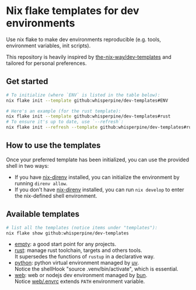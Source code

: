 # Nix flake templates for dev environments

Use nix flake to make dev environments reproducible
(e.g. tools, environment variables, init scripts).

This repository is heavily inspired by [the-nix-way/dev-templates](https://github.com/the-nix-way/dev-templates)
and tailored for personal preferences.

## Get started

```sh
# To initialize (where `ENV` is listed in the table below):
nix flake init --template github:whisperpine/dev-templates#ENV

# Here's an example (for the rust template):
nix flake init --template github:whisperpine/dev-templates#rust
# To ensure it's up to date, use `--refresh`:
nix flake init --refresh --template github:whisperpine/dev-templates#rust
```

## How to use the templates

Once your preferred template has been initialized,
you can use the provided shell in two ways:

- If you have [nix-direnv](https://github.com/nix-community/nix-direnv) installed,
  you can initialize the environment by running `direnv allow`.
- If you don't have [nix-direnv](https://github.com/nix-community/nix-direnv) installed,
  you can run `nix develop` to enter the nix-defined shell environment.

## Available templates

```sh
# list all the templates (notice items under "templates"):
nix flake show github:whisperpine/dev-templates
```

- [empty](./empty/): a good start point for any projects.
- [rust](./rust/): manage rust toolchain, targets and others tools.\
  It supersedes the functions of `rustup` in a declarative way.
- [python](./python/): python virtual environment managed by [uv](https://github.com/astral-sh/uv).\
  Notice the shellHook "source .venv/bin/activate", which is essential.
- [web](./web/): web or nodejs dev environment managed by [bun](https://github.com/oven-sh/bun).\
  Notice [web/.envrc](./web/.envrc) extends `PATH` environment variable.
